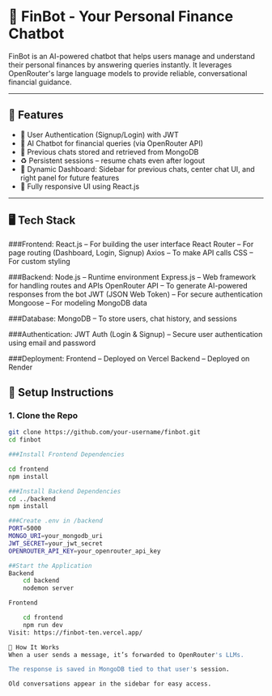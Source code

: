 # 💬 FinBot - Your Personal Finance Chatbot

FinBot is an AI-powered chatbot that helps users manage and understand their personal finances by answering queries instantly. It leverages OpenRouter's large language models to provide reliable, conversational financial guidance.

---

## 🚀 Features

- 🔐 User Authentication (Signup/Login) with JWT
- 🧠 AI Chatbot for financial queries (via OpenRouter API)
- 💾 Previous chats stored and retrieved from MongoDB
- ♻️ Persistent sessions – resume chats even after logout
- 💬 Dynamic Dashboard: Sidebar for previous chats, center chat UI, and right panel for future features
- 📱 Fully responsive UI using React.js

---

## 🖥️ Tech Stack


###Frontend:
React.js – For building the user interface
React Router – For page routing (Dashboard, Login, Signup)
Axios – To make API calls
CSS – For custom styling

###Backend:
Node.js – Runtime environment
Express.js – Web framework for handling routes and APIs
OpenRouter API – To generate AI-powered responses from the bot
JWT (JSON Web Token) – For secure authentication
Mongoose – For modeling MongoDB data

###Database:
MongoDB – To store users, chat history, and sessions

###Authentication:
JWT Auth (Login & Signup) – Secure user authentication using email and password

###Deployment:
Frontend – Deployed on Vercel
Backend – Deployed on Render

## 🔧 Setup Instructions

### 1. Clone the Repo

```bash
git clone https://github.com/your-username/finbot.git
cd finbot

###Install Frontend Dependencies

cd frontend
npm install

###Install Backend Dependencies
cd ../backend
npm install

###Create .env in /backend
PORT=5000
MONGO_URI=your_mongodb_uri
JWT_SECRET=your_jwt_secret
OPENROUTER_API_KEY=your_openrouter_api_key

##Start the Application
Backend
    cd backend
    nodemon server

Frontend

    cd frontend
    npm run dev
Visit: https://finbot-ten.vercel.app/

🧠 How It Works
When a user sends a message, it’s forwarded to OpenRouter's LLMs.

The response is saved in MongoDB tied to that user's session.

Old conversations appear in the sidebar for easy access.
